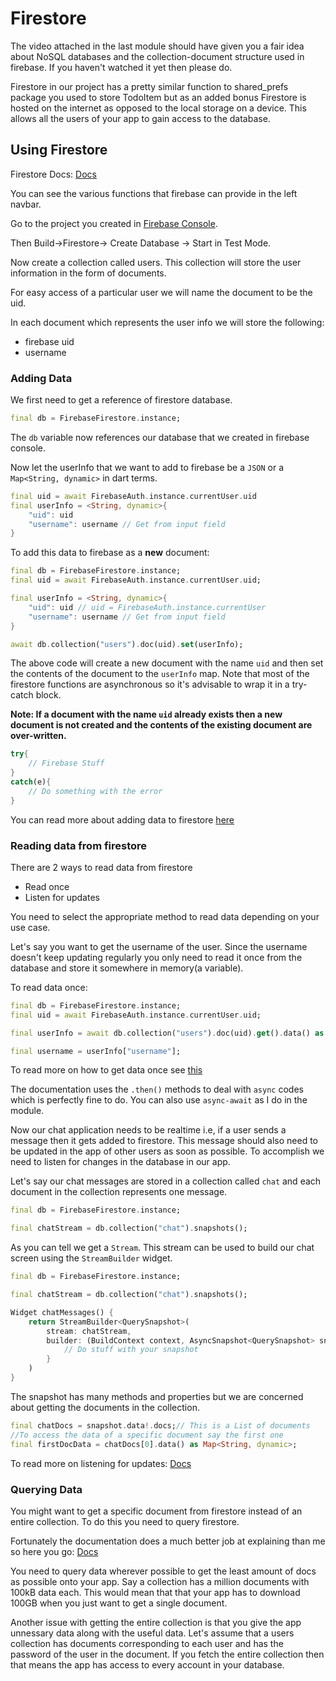 # Firestore

The video attached in the last module should have given you a fair idea about NoSQL databases and the collection-document structure used in firebase. If you haven't watched it yet then please do.

Firestore in our project has a pretty similar function to shared_prefs package you used to store TodoItem but as an added bonus Firestore is hosted on the internet as opposed to the local storage on a device. This allows all the users of your app to gain access to the database.

## Using Firestore

Firestore Docs: [Docs](https://firebase.google.com/docs/firestore/query-data/get-data)

You can see the various functions that firebase can provide in the left navbar.

Go to the project you created in [Firebase Console](https://console.firebase.google.com).

 Then Build->Firestore-> Create Database -> Start in Test Mode.

 Now create a collection called users. This collection will store the user information in the form of documents.

 For easy access of a particular user we will name the document to be the uid.

 In each document which represents the user info we will store the following:
 - firebase uid
 - username

### Adding Data

We first need to get a reference of firestore database.
```dart
final db = FirebaseFirestore.instance;
```
The `db` variable now references our database that we created in firebase console.

Now let the userInfo that we want to add to firebase be a `JSON` or a `Map<String, dynamic>` in dart terms.

```dart
final uid = await FirebaseAuth.instance.currentUser.uid
final userInfo = <String, dynamic>{
    "uid": uid
    "username": username // Get from input field
}
```

To add this data to firebase as a **new** document:
```dart
final db = FirebaseFirestore.instance;
final uid = await FirebaseAuth.instance.currentUser.uid;

final userInfo = <String, dynamic>{
    "uid": uid // uid = FirebaseAuth.instance.currentUser
    "username": username // Get from input field
}

await db.collection("users").doc(uid).set(userInfo);
```

The above code will create a new document with the name `uid` and then set the contents of the document to the `userInfo` map. Note that most of the firestore functions are asynchronous so it's advisable to wrap it in a try-catch block.

**Note: If a document with the name `uid` already exists then a new document is not created and the contents of the existing document are over-written.**

```dart
try{
    // Firebase Stuff
}
catch(e){
    // Do something with the error
}
```

You can read more about adding data to firestore [here](https://firebase.google.com/docs/firestore/manage-data/add-data)

### Reading data from firestore

There are 2 ways to read data from firestore
- Read once
- Listen for updates

You need to select the appropriate method to read data depending on your use case.

Let's say you want to get the username of the user. Since the username doesn't keep updating regularly you only need to read it once from the database and store it somewhere in memory(a variable). 

To read data once:
```dart
final db = FirebaseFirestore.instance;
final uid = await FirebaseAuth.instance.currentUser.uid;

final userInfo = await db.collection("users").doc(uid).get().data() as Map<String, dynamic>;

final username = userInfo["username"];
```

To read more on how to get data once see [this](https://firebase.google.com/docs/firestore/query-data/get-data)

The documentation uses the `.then()` methods to deal with `async` codes which is perfectly fine to do. You can also use `async-await` as I do in the module.

Now our chat application needs to be realtime i.e, if a user sends a message then it gets added to firestore. This message should also need to be updated in the app of other users as soon as possible. To accomplish we need to listen for changes in the database in our app.

Let's say our chat messages are stored in a collection called `chat` and each document in the collection represents one message.

```dart
final db = FirebaseFirestore.instance;

final chatStream = db.collection("chat").snapshots();
```

As you can tell we get a `Stream`. This stream can be used to build our chat screen using the `StreamBuilder` widget.

```dart
final db = FirebaseFirestore.instance;

final chatStream = db.collection("chat").snapshots();

Widget chatMessages() {
    return StreamBuilder<QuerySnapshot>(
        stream: chatStream,
        builder: (BuildContext context, AsyncSnapshot<QuerySnapshot> snapshot) {
            // Do stuff with your snapshot
        }
    )
}
```

The snapshot has many methods and properties but we are concerned about getting the documents in the collection.

```dart
final chatDocs = snapshot.data!.docs;// This is a List of documents
//To access the data of a specific document say the first one
final firstDocData = chatDocs[0].data() as Map<String, dynamic>;
```

To read more on listening for updates: [Docs](https://firebase.google.com/docs/firestore/query-data/listen)

### Querying Data

You might want to get a specific document from firestore instead of an entire collection. To do this you need to query firestore.

Fortunately the documentation does a much better job at explaining than me so here you go: [Docs](https://firebase.google.com/docs/firestore/query-data/queries)

You need to query data wherever possible to get the least amount of docs as possible onto your app. Say a collection has a million documents with 100kB data each. This would mean that that your app has to download 100GB when you just want to get a single document. 

Another issue with getting the entire collection is that you give the app unnessary data along with the useful data. Let's assume that a users collection has documents corresponding to each user and has the password of the user in the document. If you fetch the entire collection then that means the app has access to every account in your database.
